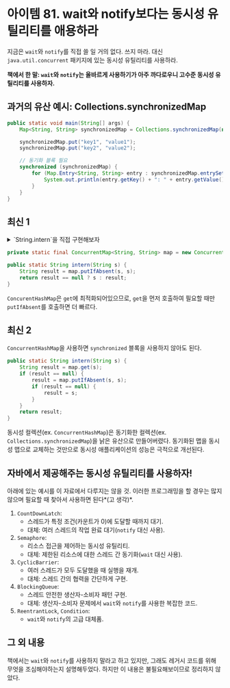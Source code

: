 # 아이템 81. wait와 notify보다는 동시성 유틸리티를 애용하라

지금은 `wait`와 `notify`를 직접 쓸 일 거의 없다. 쓰지 마라. 
대신 `java.util.concurrent` 패키지에 있는 동시성 유틸리티를 사용하라.

**책에서 한 말: `wait`와 `notify`는 올바르게 사용하기가 아주 까다로우니 고수준 동시성 유틸리티를 사용하자.**

## 과거의 유산 예시: Collections.synchronizedMap

```java
public static void main(String[] args) {
    Map<String, String> synchronizedMap = Collections.synchronizedMap(new HashMap<>());

    synchronizedMap.put("key1", "value1");
    synchronizedMap.put("key2", "value2");

    // 동기화 블록 필요
    synchronized (synchronizedMap) {
        for (Map.Entry<String, String> entry : synchronizedMap.entrySet()) {
            System.out.println(entry.getKey() + ": " + entry.getValue());
        }
    }
}
```

## 최신 1

<details>
<summary>`String.intern`을 직접 구현해보자</summary>

```java
public class StringInternExample {
    public static void main(String[] args) {
        String str1 = "hello";
        String str2 = new String("hello");

        System.out.println(str1 == str2); // false (다른 객체)

        String str3 = str2.intern(); // 문자열 풀에서 "hello"의 참조를 가져옴
        System.out.println(str1 == str3); // true (같은 참조)
    }
}
```
</details>

```java
private static final ConcurrentMap<String, String> map = new ConcurrentHashMap<>();

public static String intern(String s) {
    String result = map.putIfAbsent(s, s);
    return result == null ? s : result;
}
```

`ConcurentHashMap`은 `get`에 최적화되어있으므로, `get`을 먼저 호출하여 필요할 때만 `putIfAbsent`를 호출하면 더 빠르다.

## 최신 2

`ConcurrentHashMap`을 사용하면 `synchronized` 블록을 사용하지 않아도 된다.

```java
public static String intern(String s) {
    String result = map.get(s);
    if (result == null) {
        result = map.putIfAbsent(s, s);
        if (result == null) {
            result = s;
        }
    }
    return result;
}
```

동시성 컬렉션(ex. `ConcurrentHashMap`)은 동기화한 컬렉션(ex. `Collections.synchronizedMap`)을 낡은 유산으로 만들어버렸다.
동기화된 맵을 동시성 맵으로 교체하는 것만으로 동시성 애플리케이션의 성능은 극적으로 개선된다.

## 자바에서 제공해주는 동시성 유틸리티를 사용하자!

아래에 있는 예시를 이 자료에서 다루지는 않을 것. 이러한 프로그래밍을 할 경우는 많지 않으며 필요할 때 찾아서 사용하면 된다*(고 생각)*.

1. `CountDownLatch`:
   - 스레드가 특정 조건(카운트가 0)에 도달할 때까지 대기.
   - 대체: 여러 스레드의 작업 완료 대기(`notify` 대신 사용).
2. `Semaphore`:
   - 리소스 접근을 제어하는 동시성 유틸리티.
   - 대체: 제한된 리소스에 대한 스레드 간 동기화(`wait` 대신 사용).
3. `CyclicBarrier`:
   - 여러 스레드가 모두 도달했을 때 실행을 재개.
   - 대체: 스레드 간의 협력을 간단하게 구현.
4. `BlockingQueue`:
   - 스레드 안전한 생산자-소비자 패턴 구현.
   - 대체: 생산자-소비자 문제에서 `wait`와 `notify`를 사용한 복잡한 코드.
5. `ReentrantLock`, `Condition`:
   - `wait`와 `notify`의 고급 대체품.

## 그 외 내용

책에서는 `wait`와 `notify`를 사용하지 말라고 하고 있지만, 그래도 레거시 코드를 위해 무엇을 조심해야하는지 설명해두었다. 하지만 이 내용은 불필요해보이므로 정리하지 않았다.
